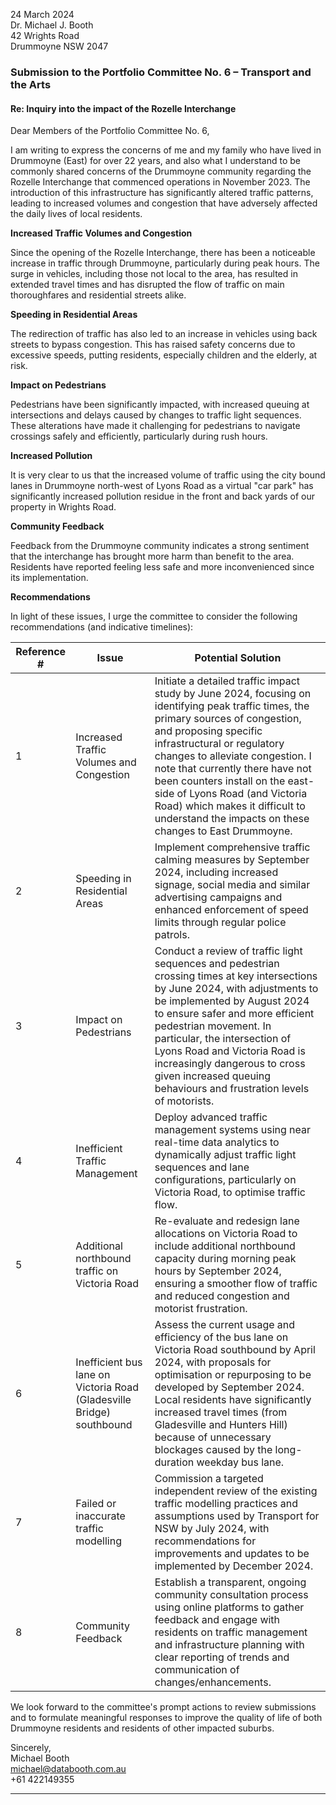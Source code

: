 
24 March 2024  
Dr. Michael J. Booth  
42 Wrights Road  
Drummoyne NSW 2047  

### Submission to the Portfolio Committee No. 6 – Transport and the Arts

#### Re: Inquiry into the impact of the Rozelle Interchange

Dear Members of the Portfolio Committee No. 6,

I am writing to express the concerns of me and my family who have lived in Drummoyne (East) for over 22 years, and also what I understand to be commonly shared concerns of the Drummoyne community regarding the Rozelle Interchange that commenced operations in November 2023. The introduction of this infrastructure has significantly altered traffic patterns, leading to increased volumes and congestion that have adversely affected the daily lives of local residents.

**Increased Traffic Volumes and Congestion**

Since the opening of the Rozelle Interchange, there has been a noticeable increase in traffic through Drummoyne, particularly during peak hours. The surge in vehicles, including those not local to the area, has resulted in extended travel times and has disrupted the flow of traffic on main thoroughfares and residential streets alike.

**Speeding in Residential Areas**

The redirection of traffic has also led to an increase in vehicles using back streets to bypass congestion. This has raised safety concerns due to excessive speeds, putting residents, especially children and the elderly, at risk.

**Impact on Pedestrians**

Pedestrians have been significantly impacted, with increased queuing at intersections and delays caused by changes to traffic light sequences. These alterations have made it challenging for pedestrians to navigate crossings safely and efficiently, particularly during rush hours.

**Increased Pollution**

It is very clear to us that the increased volume of traffic using the city bound lanes in Drummoyne north-west of Lyons Road as a virtual "car park" has significantly increased pollution residue in the front and back yards of our property in Wrights Road.

**Community Feedback**

Feedback from the Drummoyne community indicates a strong sentiment that the interchange has brought more harm than benefit to the area. Residents have reported feeling less safe and more inconvenienced since its implementation.

**Recommendations**

In light of these issues, I urge the committee to consider the following recommendations (and indicative timelines):

| Reference # | Issue                                         | Potential Solution                                                                                   |
|------------------|-----------------------------------------------|------------------------------------------------------------------------------------------------------|
| 1                | Increased Traffic Volumes and Congestion      | Initiate a detailed traffic impact study by June 2024, focusing on identifying peak traffic times, the primary sources of congestion, and proposing specific infrastructural or regulatory changes to alleviate congestion. I note that currently there have not been counters install on the east-side of Lyons Road (and Victoria Road) which makes it difficult to understand the impacts on these changes to East Drummoyne. |
| 2                | Speeding in Residential Areas                 | Implement comprehensive traffic calming measures by September 2024, including increased signage, social media and similar advertising campaigns and enhanced enforcement of speed limits through regular police patrols. |
| 3                | Impact on Pedestrians                         | Conduct a review of traffic light sequences and pedestrian crossing times at key intersections by June 2024, with adjustments to be implemented by August 2024 to ensure safer and more efficient pedestrian movement. In particular, the intersection of Lyons Road and Victoria Road is increasingly dangerous to cross given increased queuing behaviours and frustration levels of motorists. |
| 4                | Inefficient Traffic Management                | Deploy advanced traffic management systems using near real-time data analytics to dynamically adjust traffic light sequences and lane configurations, particularly on Victoria Road, to optimise traffic flow. |
| 5                | Additional northbound traffic on Victoria Road | Re-evaluate and redesign lane allocations on Victoria Road to include additional northbound capacity during morning peak hours by September 2024, ensuring a smoother flow of traffic and reduced congestion and motorist frustration. |
| 6                | Inefficient bus lane on Victoria Road (Gladesville Bridge) southbound | Assess the current usage and efficiency of the bus lane on Victoria Road southbound by April 2024, with proposals for optimisation or repurposing to be developed by September 2024. Local residents have significantly increased travel times (from Gladesville and Hunters Hill) because of unnecessary blockages caused by the long-duration weekday bus lane. |
| 7                | Failed or inaccurate traffic modelling        | Commission a targeted independent review of the existing traffic modelling practices and assumptions used by Transport for NSW by July 2024, with recommendations for improvements and updates to be implemented by December 2024. |
| 8                | Community Feedback                            | Establish a transparent, ongoing community consultation process using online platforms to gather feedback and engage with residents on traffic management and infrastructure planning with clear reporting of trends and communication of changes/enhancements.  |

We look forward to the committee's prompt actions to review submissions and to formulate meaningful responses to improve the quality of life of both Drummoyne residents and residents of other impacted suburbs.

Sincerely,  
Michael Booth  
[michael@databooth.com.au](mailto:michael@databooth.com.au)  
+61 422149355

---

<!-- #### Appendix: Selected references

1. [Rozelle Interchange was meant to ease congestion on Sydney roads. So what went wrong?](https://www.abc.net.au/news/2023-12-01/rozelle-interchange-explainer-first-week-congestion/103172454)
2. [NSW government promises new road signs installed at Rozelle interchange](https://www.9news.com.au/national/rozelle-interchange-opens-heavy-traffic-sydney-inner-west/19968eca-823d-43e6-9f90-e1c016f1e0c4)
3. [Rozelle Interchange opens in Sydney as authorities brace for traffic snarls. Here's what you need to know.](https://www.abc.net.au/news/2023-11-26/navigating-nsw-rozelle-interchange-explainer/103149614)
4. [Community Concerns Amplify: Residents Voice Frustrations Over Rozelle](https://www.youtube.com/watch?v=riPFZWhvKvk) 
5. [Rozelle Interchange | Transport for NSW](https://www.transport.nsw.gov.au/projects/current-projects/rozelle-interchange)
6. [Rozelle Interchange opens to traffic | NSW Government](https://www.nsw.gov.au/media-releases/rozelle-interchange-opens-to-traffic)
7. [Rozelle Interchange tunnel design - westconnex.com.au](https://www.westconnex.com.au/media/cnlkvjjf/web_community-update_september2019_sa_.pdf)
8. [Inquiry into the impact of the Rozelle Interchange TERMS OF REFERENCE](https://www.parliament.nsw.gov.au/lcdocs/inquiries/3029/Terms%20of%20reference%20-%20PC%206%20-%20Inquiry%20into%20the%20impact%20of%20the%20Rozelle%20Interchange%20-%207%20February%202024.pdf)
9. [Rozelle Interchange | nsw](https://www.mysydney.nsw.gov.au/projects/rozelle-interchange)
10. [Rozelle Interchange weekly update | from Monday 6 March](https://www.canadabay.nsw.gov.au/sites/default/files/Rozelle%20Interchange%20-%20Night%20Works%20Impacting%20Drummoyne%20-%20Iron%20Cove%20Bridge%20-%20Victoria%20Road%2C%20Drummoyne.pdf)
11. [Changes to be made at Sydney's Rozelle Interchange after third ... - MSN](https://www.msn.com/en-au/news/australia/changes-to-be-made-at-sydneys-rozelle-interchange-after-third-day-of-chaos/ar-AA1kHkDj)
12. [Inner west residents fume at transport bureaucrat after hearing Rozelle](https://www.abc.net.au/news/2023-12-08/nsw-rozelle-interchange-meeting-transport-sydney/103202868)
13. [What we're building - interactive portal | Transport for NSW](https://caportal.com.au/tfnsw/wcxri/what-we-are-building)
14. [Management Plans - interactive portal | Transport for NSW | Community](https://caportal.com.au/tfnsw/wcxri/management-plans)
15. [Rozelle Interchange | Your Say Transport for NSW](https://yoursay.transport.nsw.gov.au/rozelle-interchange) -->